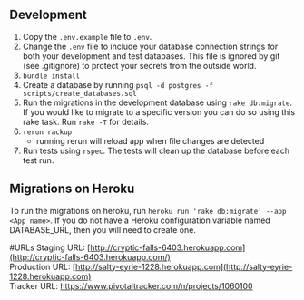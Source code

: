 ## Development
1. Copy the `.env.example` file to `.env`.
1. Change the `.env` file to include your database connection strings for both your development
and test databases. This file is ignored by git (see .gitignore) to protect your secrets
from the outside world.
1. `bundle install`
1. Create a database by running `psql -d postgres -f scripts/create_databases.sql`
1. Run the migrations in the development database using `rake db:migrate`. If you would
like to migrate to a specific version you can do so using this rake task. Run `rake -T` for
details.
1. `rerun rackup`
    * running rerun will reload app when file changes are detected
1. Run tests using `rspec`. The tests will clean up the database before each test run.

## Migrations on Heroku
To run the migrations on heroku, run `heroku run 'rake db:migrate' --app <App name>`. If you
do not have a Heroku configuration variable named DATABASE_URL, then you will need to create one.

#URLs
Staging URL: [http://cryptic-falls-6403.herokuapp.com](http://cryptic-falls-6403.herokuapp.com/)  
Production URL: [http://salty-eyrie-1228.herokuapp.com](http://salty-eyrie-1228.herokuapp.com)  
Tracker URL: https://www.pivotaltracker.com/n/projects/1060100  
